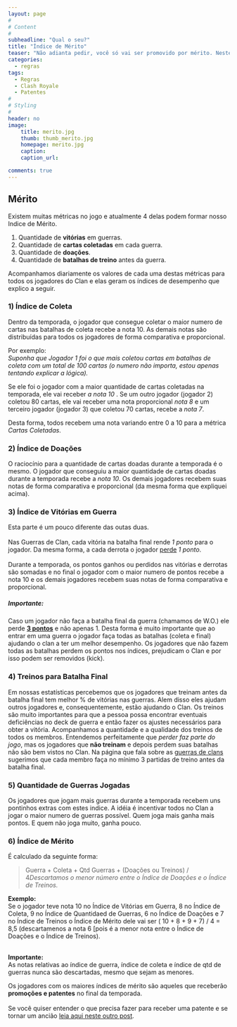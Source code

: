 ```yaml
---
layout: page
#
# Content
#
subheadline: "Qual o seu?"
title: "Índice de Mérito"
teaser: "Não adianta pedir, você só vai ser promovido por mérito. Neste post vamos explicar como funcionam as avaliações dos jogadores dentro do Pr0Gamers. Você precisa entender nosso índice de mérito!"
categories:
  - regras
tags:
  - Regras
  - Clash Royale
  - Patentes
#
# Styling
#
header: no
image:
    title: merito.jpg
    thumb: thumb_merito.jpg
    homepage: merito.jpg
    caption: 
    caption_url: 

comments: true    
---
```


## Mérito

Existem muitas métricas no jogo e atualmente 4 delas podem formar nosso Indice de Mérito.

<ol> 
  <li> Quantidade de <strong>vitórias</strong> em guerras.</li>
  <li> Quantidade de <strong>cartas coletadas</strong> em cada guerra.</li>
  <li> Quantidade de <strong>doações</strong>.</li>
  <li> Quantidade de <strong>batalhas de treino</strong> antes da guerra.</li>
</ol> 

Acompanhamos diariamente os valores de cada uma destas métricas para todos os jogadores do Clan e elas geram os índices de desempenho que explico a seguir. 

### 1) Índice de Coleta
Dentro da temporada, o jogador que consegue coletar o maior numero de cartas nas batalhas de coleta recebe a nota 10. As demais notas são distribuídas para todos os jogadores de forma comparativa e proporcional. <br>

Por exemplo: <br>
<em>Suponha que Jogador 1 foi o que mais coletou cartas em batalhas de coleta com um total de 100 cartas (o numero não importa, estou apenas tentando explicar a lógica).</em> <br> 

Se ele foi o jogador com a maior quantidade de cartas coletadas na temporada, ele vai receber <em>a nota 10 </em>. Se um outro jogador (jogador 2) coletou 80 cartas, ele vai receber uma nota proporcional <em>nota 8</em> e um terceiro jogador (jogador 3) que coletou 70 cartas, recebe a <em>nota 7</em>. <br>

Desta forma, todos recebem uma nota variando entre 0 a 10 para a métrica <em>Cartas Coletadas</em>.<br>

### 2) Índice de Doações

O raciocínio para a quantidade de cartas doadas durante a temporada é o mesmo. O jogador que conseguiu a maior quantidade de cartas doadas durante a temporada recebe a <em>nota 10</em>. Os demais jogadores recebem suas notas de forma comparativa e proporcional (da mesma forma que expliquei acima).

### 3) Índice de Vitórias em Guerra

Esta parte é um pouco diferente das outas duas.<br><br>
Nas Guerras de Clan, cada vitória na batalha final rende <em>1 ponto</em> para o jogador. Da mesma forma, a cada derrota o jogador <u>perde</u> <em>1 ponto</em>. <br><br>
Durante a temporada, os pontos ganhos ou perdidos nas vitórias e derrotas são somadas e no final o jogador com o maior numero de pontos recebe a nota 10 e os demais jogadores recebem suas notas de forma comparativa e proporcional.<br>

##### Importante:
Caso um jogador não faça a batalha final da guerra (chamamos de W.O.) ele perde <strong><u>3 pontos</u></strong> e não apenas 1. Desta forma é muito importante que ao entrar em uma guerra o jogador faça todas as batalhas (coleta e final) ajudando o clan a ter um melhor desempenho. Os jogadores que não fazem todas as batalhas perdem os pontos nos índices, prejudicam o Clan e por isso podem ser removidos (kick). <br>

### 4) Treinos para Batalha Final
Em nossas estatísticas percebemos que os jogadores que treinam antes da batalha final tem melhor % de vitórias nas guerras. Alem disso eles ajudam outros jogadores e, consequentemente, estão ajudando o Clan. Os treinos são muito importantes para que a pessoa possa encontrar eventuais deficiências no deck de guerra e então fazer os ajustes necessários para obter a vitória. Acompanhamos a quantidade e a qualidade dos treinos de todos os membros. Entendemos perfeitamente que <em>perder faz parte do jogo</em>, mas os jogadores que <strong>não treinam</strong> e depois perdem suas batalhas não são bem vistos no Clan. Na página que fala sobre as <a href="{{ site.url }}{{ site.baseurl }}/regras/guerra_de_clans" target="_blank">guerras de clans</a> sugerimos que cada membro faça no mínimo 3 partidas de treino antes da batalha final.<br>

### 5) Quantidade de Guerras Jogadas
Os jogadores que jogam mais guerras durante a temporada recebem uns pontinhos extras com estes indice. A idéia é incentivar todos no Clan a jogar o maior numero de guerras possível. Quem joga mais ganha mais pontos. E quem não joga muito, ganha pouco. 

### 6) Índice de Mérito

É calculado da seguinte forma: <br>

> <span class="teaser"> Guerra + Coleta + Qtd Guerras + (Doações ou Treinos) / 4</span><cite>Descartamos o menor número entre o Índice de Doações e o Índice de Treinos.</cite>

<strong>Exemplo:</strong><br>
Se o jogador teve nota 10 no Índice de Vitórias em Guerra, 8 no Índice de Coleta, 9 no Índice de Quantidaed de Guerras, 6 no Índice de Doações e 7 no Índice de Treinos  o Índice de Mérito dele vai ser ( 10 + 8 + 9 + 7) / 4 = 8,5 (descartamenos a nota 6 [pois é a menor nota entre o Índice de Doações e o Índice de Treinos).<br><br> 

<strong>Importante:</strong><br> 
As notas relativas ao índice de guerra, índice de coleta e índice de qtd de guerras nunca são descartadas, mesmo que sejam as menores.

Os jogadores com os maiores índices de mérito são aqueles que receberão <strong>promoções e patentes</strong> no final da temporada. <br><br>
Se você quiser entender o que precisa fazer para receber uma patente e se tornar um ancião <a href="{{ site.url }}{{ site.baseurl }}/regras/como_ser_anciao" target="_blank">leia aqui neste outro post</a>.
